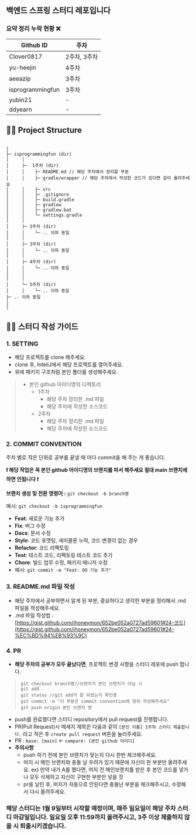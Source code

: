 ## **백엔드 스프링 스터디 레포입니다**

### 요약 정리 누락 현황 ❌

| Github ID | 주차 |
| --- | --- |
| Clover0817 | 2주차, 3주차 |
| yu-heejin | 4주차 |
| aeeazip | 3주차 |
| isprogrammingfun | 3주차 |
| yubin21 | - |
| ddyearn | - |

## ✍🏻 Project Structure
```

│
├─ isprogrammingfun (dir)
│     │ 
│     ├─  1주차 (dir) 
│     │    ├─ README.md // 해당 주차에서 정리할 부분
│     │    ├─ gradle/wrapper // 해당 주차에서 작성한 코드가 있다면 같이 올려주세요
│     │    ├─ src
│     │    ├─ .gitignore
│     │    ├─ build.gradle
│     │    ├─ gradlew
│     │    ├─ gradlew.bat
│     │    └─ settings.gradle
│     │
│     ├─ 2주차 (dir)
│     │    └─ .. 이하 동일
│     │
│     ├─ 3주차 (dir)
│     │    └─ .. 이하 동일
│     │
│     ├─ 4주차 (dir)
│     │    └─ .. 이하 동일
│     │
│     │
│     └─ 5주차 (dir)
│     │    └─ .. 이하 동일
├─ .. 이하 동일
│ 
│
```
## ✍🏻 스터디 작성 가이드

### 1. SETTING

- 해당 프로젝트를 clone 해주세요.
- clone 후, InteliJ에서 해당 프로젝트를 열어주세요.
- 위에 패키지 구조처럼 본인 폴더를 생성해주세요.


> - 본인 github 아이디명의 디렉토리
>     - 1주차
>         - 해당 주차 정리한 .md 파일
>         - 해당 주차에 작성한 소스코드
>     - 2주차
>         - 해당 주차 정리한 .md 파일
>         - 해당 주차에 작성한 소스코드

### 2. COMMIT CONVENTION

주차 별로 작은 단위로 공부를 끝낼 때 마다 commit을 해 주는 게 좋습니다. 

**❗ 해당 작업은 꼭 본인 github 아이디명의 브랜치를 파서 해주세요 절대 main 브랜치에 하면 안됩니다 ❗**  

**브랜치 생성 및 전환 명령어 :** `git checkout -b branch명` 

예시: `git checkout -b isprogrammingfun`

- **Feat**: 새로운 기능 추가
- **Fix**: 버그 수정
- **Docs**: 문서 수정
- **Style**: 코드 포맷팅, 세미콜론 누락, 코드 변경이 없는 경우
- **Refactor**: 코드 리펙토링
- **Test**: 테스트 코드, 리펙토링 테스트 코드 추가
- **Chore**: 빌드 업무 수정, 패키지 매니저 수정
- 예시: `git commit -m "Feat: OO 기능 추가"`

### 3. README.md 파일 작성

- 해당 주차에서 공부하면서 알게 된 부분, 중요하다고 생각한 부분을 정리해서 .md 파일을 작성해주세요.
- .md 파일 작성법 : [https://gist.github.com/ihoneymon/652be052a0727ad59601#24-코드](https://gist.github.com/ihoneymon/652be052a0727ad59601#24-%EC%BD%94%EB%93%9C)

### 4. PR

- **해당 주차의 공부가 모두 끝났다면**, 프로젝트 변경 사항을 스터디 레포에 push 합니다.

> `git checkout branch명//브랜치가 본인 브랜치가 아닐 시`</br>
`git add .` </br>
`git status //git add가 잘 되었는지 확인용` </br>
`git commit -m "이 부분은 commit convention에 맞춰 작성해주세요"` </br>
`git push origin 본인 브랜치 명` </br>
> 
- push를 완료했다면 스터디 repository에서 pull request를 진행합니다.
- PR(Pull Request)시 메세지 제목은 다음과 같이 `[본인 이름] 1주차 스터디 제출합니다.` 라고 적은 후 `create pull request` 버튼을 눌러주세요.
- PR : `base: [main]` <- `compare: [본인 github 아이디]`
- **주의사항**
    - push 하기 전에 본인 브랜치가 맞는지 다시 한번 체크해주세요.
    - 머지 시 메인 브랜치와 충돌 날 우려가 있기 때문에 자신이 한 부분만 올려주세요.
    ex) 만약 내가 A를 했다면, 머지 전 메인브랜치를 받은 후 본인 코드를 넣거나 모두 삭제하고 자신이 구현한 부분만 넣을 것
    - pr을 날린 후, 머지가 자동으로 안된다면 충돌난 부분을 체크해주시고, 수정해서 다시 올려주세요.

### 해당 스터디는 1월 9일부터 시작할 예정이며, 매주 일요일이 해당 주차 스터디 마감일입니다.  일요일 오후 11:59까지 올려주시고, 3주 이상 제출하지 않을 시 퇴출시키겠습니다.
